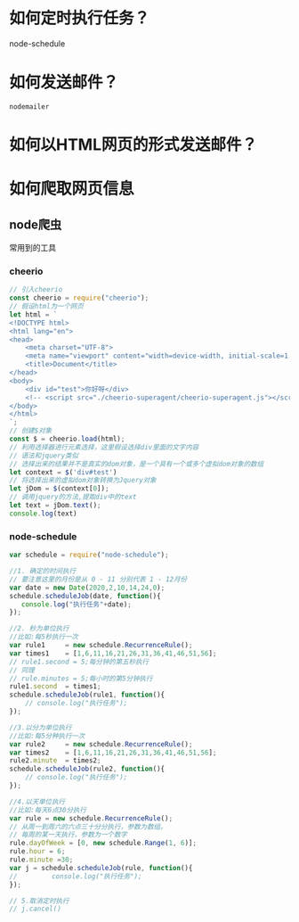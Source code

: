 # 如何定时执行任务？
node-schedule
# 如何发送邮件？
```nodemailer```
# 如何以HTML网页的形式发送邮件？


# 如何爬取网页信息
## node爬虫
常用到的工具
### cheerio
```js
// 引入cheerio
const cheerio = require("cheerio");
// 假设html为一个网页
let html = `
<!DOCTYPE html>
<html lang="en">
<head>
    <meta charset="UTF-8">
    <meta name="viewport" content="width=device-width, initial-scale=1.0">
    <title>Document</title>
</head>
<body>
    <div id="test">你好呀</div>
    <!-- <script src="./cheerio-superagent/cheerio-superagent.js"></script> -->
</body>
</html>
`;
// 创建$对象
const $ = cheerio.load(html);
// 利用选择器进行元素选择，这里假设选择div里面的文字内容
// 语法和jquery类似
// 选择出来的结果并不是真实的dom对象，是一个具有一个或多个虚拟dom对象的数组
let context = $('div#test')
// 将选择出来的虚拟dom对象转换为Jquery对象
let jDom = $(context[0]);
// 调用jquery的方法,提取div中的text
let text = jDom.text();
console.log(text)
```
### node-schedule
```js
var schedule = require("node-schedule");  

//1. 确定的时间执行
// 要注意这里的月份是从 0 - 11 分别代表 1 - 12月份
var date = new Date(2020,2,10,14,24,0);  
schedule.scheduleJob(date, function(){  
   console.log("执行任务"+date);
});

//2. 秒为单位执行 
//比如:每5秒执行一次
var rule1     = new schedule.RecurrenceRule();  
var times1    = [1,6,11,16,21,26,31,36,41,46,51,56];  
// rule1.second = 5;每分钟的第五秒执行
// 同理
// rule.minutes = 5;每小时的第5分钟执行
rule1.second  = times1;  
schedule.scheduleJob(rule1, function(){
    // console.log("执行任务");    
});

//3.以分为单位执行
//比如:每5分种执行一次
var rule2     = new schedule.RecurrenceRule();  
var times2    = [1,6,11,16,21,26,31,36,41,46,51,56];  
rule2.minute  = times2;  
schedule.scheduleJob(rule2, function(){  
    // console.log("执行任务");    
});  

//4.以天单位执行
//比如:每天6点30分执行
var rule = new schedule.RecurrenceRule();
// 从周一到周六的六点三十分分执行，参数为数组。
// 每周的某一天执行，参数为一个数字
rule.dayOfWeek = [0, new schedule.Range(1, 6)];
rule.hour = 6;
rule.minute =30;
var j = schedule.scheduleJob(rule, function(){
//  　　　　console.log("执行任务");
});

// 5.取消定时执行
// j.cancel()
```